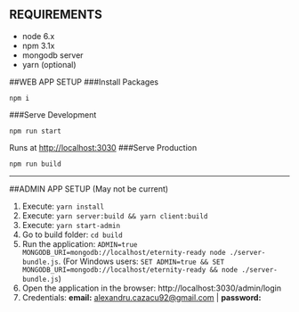 ## REQUIREMENTS
- node 6.x
- npm 3.1x
- mongodb server
- yarn (optional)

##WEB APP SETUP
###Install Packages
```
npm i
```
###Serve Development
```
npm run start
```
Runs at [http://localhost:3030]()
###Serve Production
```
npm run build
```


--------------

##ADMIN APP SETUP
(May not be current)
1. Execute: `yarn install`
2. Execute: `yarn server:build && yarn client:build`
3. Execute: `yarn start-admin`
4. Go to build folder: `cd build`
5. Run the application: `ADMIN=true MONGODB_URI=mongodb://localhost/eternity-ready node ./server-bundle.js`. (For Windows users: `SET ADMIN=true && SET MONGODB_URI=mongodb://localhost/eternity-ready && node ./server-bundle.js`)
6. Open the application in the browser: http://localhost:3030/admin/login
7. Credentials: **email:** alexandru.cazacu92@gmail.com | **password:**